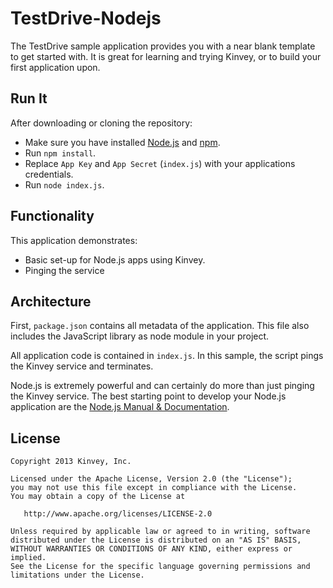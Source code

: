 # TestDrive-Nodejs
The TestDrive sample application provides you with a near blank template to get started with. It is great for learning and trying Kinvey, or to build your first application upon.

## Run It
After downloading or cloning the repository:

* Make sure you have installed [Node.js](http://nodejs.org) and [npm](https://npmjs.org).
* Run `npm install`.
* Replace `App Key` and `App Secret` (`index.js`) with your applications credentials.
* Run `node index.js`.

## Functionality
This application demonstrates:

* Basic set-up for Node.js apps using Kinvey.
* Pinging the service

## Architecture
First, `package.json` contains all metadata of the application. This file also includes the JavaScript library as node module in your project.

All application code is contained in `index.js`. In this sample, the script pings the Kinvey service and terminates.

Node.js is extremely powerful and can certainly do more than just pinging the Kinvey service. The best starting point to develop your Node.js application are the [Node.js Manual & Documentation](http://nodejs.org/api/).

## License

    Copyright 2013 Kinvey, Inc.

    Licensed under the Apache License, Version 2.0 (the "License");
    you may not use this file except in compliance with the License.
    You may obtain a copy of the License at

       http://www.apache.org/licenses/LICENSE-2.0

    Unless required by applicable law or agreed to in writing, software
    distributed under the License is distributed on an "AS IS" BASIS,
    WITHOUT WARRANTIES OR CONDITIONS OF ANY KIND, either express or implied.
    See the License for the specific language governing permissions and
    limitations under the License.